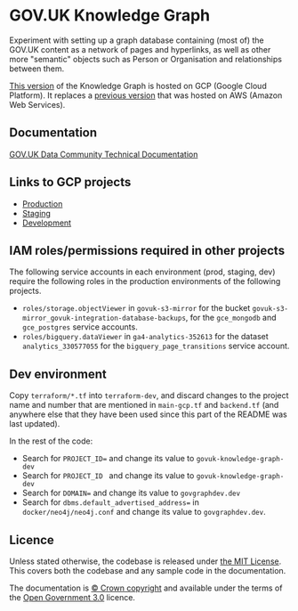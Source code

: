 # GOV.UK Knowledge Graph

Experiment with setting up a graph database containing (most of) the GOV.UK
content as a network of pages and hyperlinks, as well as other more "semantic"
objects such as Person or Organisation and relationships between them.

[This
version](https://console.cloud.google.com/welcome?project=govuk-knowledge-graph)
of the Knowledge Graph is hosted on GCP (Google Cloud Platform). It replaces a
[previous version](https://github.com/alphagov/govuk-knowledge-graph) that was
hosted on AWS (Amazon Web Services).

## Documentation

[GOV.UK Data Community Technical Documentation](https://docs.data-community.publishing.service.gov.uk/analysis/govgraph/pipeline-v2/)

## Links to GCP projects

* [Production](https://console.cloud.google.com/welcome?project=govuk-knowledge-graph)
* [Staging](https://console.cloud.google.com/welcome?project=govuk-knowledge-graph-staging)
* [Development](https://console.cloud.google.com/welcome?project=govuk-knowledge-graph-dev)

## IAM roles/permissions required in other projects

The following service accounts in each environment (prod, staging, dev) require
the following roles in the production environments of the following projects.

- `roles/storage.objectViewer` in `govuk-s3-mirror` for the bucket
  `govuk-s3-mirror_govuk-integration-database-backups`, for the `gce_mongodb`
  and `gce_postgres` service accounts.
- `roles/bigquery.dataViewer` in `ga4-analytics-352613` for the dataset
  `analytics_330577055` for the `bigquery_page_transitions` service account.

## Dev environment

Copy `terraform/*.tf` into `terraform-dev`, and discard changes to the project
name and number that are mentioned in `main-gcp.tf` and `backend.tf` (and
anywhere else that they have been used since this part of the README was last
updated).

In the rest of the code:

* Search for `PROJECT_ID=` and change its value to `govuk-knowledge-graph-dev`
* Search for `PROJECT_ID ` and change its value to `govuk-knowledge-graph-dev`
* Search for `DOMAIN=` and change its value to `govgraphdev.dev`
* Search for `dbms.default_advertised_address=` in `docker/neo4j/neo4j.conf` and
  change its value to `govgraphdev.dev`.

## Licence

Unless stated otherwise, the codebase is released under [the MIT License][mit].
This covers both the codebase and any sample code in the documentation.

The documentation is [© Crown copyright][copyright] and available under the terms
of the [Open Government 3.0][ogl] licence.

[rvm]: https://www.ruby-lang.org/en/documentation/installation/#managers
[bundler]: http://bundler.io/
[mit]: LICENCE
[copyright]: http://www.nationalarchives.gov.uk/information-management/re-using-public-sector-information/uk-government-licensing-framework/crown-copyright/
[ogl]: http://www.nationalarchives.gov.uk/doc/open-government-licence/version/3/
